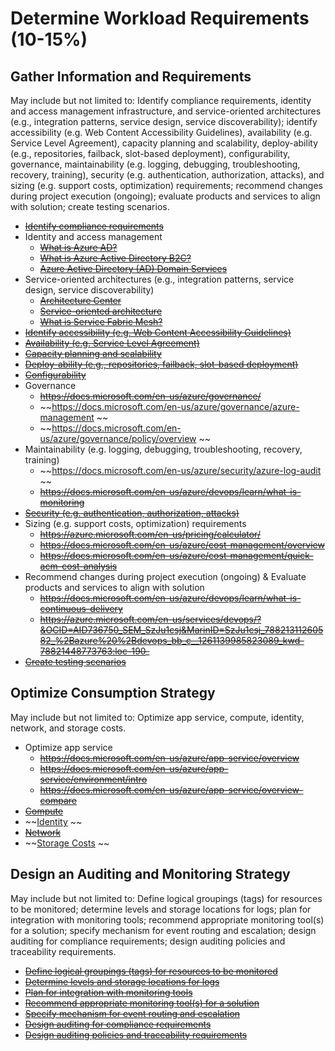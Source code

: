 # Determine Workload Requirements (10-15%)

## Gather Information and Requirements 
May include but not limited to: Identify compliance requirements, identity and access management infrastructure, and service-oriented architectures (e.g., integration patterns, service design, service discoverability); identify accessibility (e.g. Web Content Accessibility Guidelines), availability (e.g. Service Level Agreement), capacity planning and scalability, deploy-ability (e.g., repositories, failback, slot-based deployment), configurability, governance, maintainability (e.g. logging, debugging, troubleshooting, recovery, training), security (e.g. authentication, authorization, attacks), and sizing (e.g. support costs, optimization) requirements; recommend changes during project execution (ongoing); evaluate products and services to align with solution; create testing scenarios.

* ~~[Identify compliance requirements](https://docs.microsoft.com/en-us/azure/architecture/cloud-adoption/ready/azure-readiness-guide/govern-org-compliance?tabs=AzurePolicy)~~
* Identity and access management
    * ~~[What is Azure AD?](https://docs.microsoft.com/en-us/azure/active-directory/fundamentals/active-directory-whatis)~~
    * ~~[What is Azure Active Directory B2C?](https://docs.microsoft.com/en-us/azure/active-directory-b2c/active-directory-b2c-overview)~~
    * ~~[Azure Active Directory (AD) Domain Services](https://docs.microsoft.com/en-us/azure/active-directory-domain-services/active-directory-ds-overview)~~
* Service-oriented architectures (e.g., integration patterns, service design, service discoverability)
    * ~~[Architecture Center](https://docs.microsoft.com/en-us/azure/architecture)~~
    * ~~[Service-oriented architecture](https://docs.microsoft.com/en-us/dotnet/standard/microservices-architecture/architect-microservice-container-applications/service-oriented-architecture)~~
    * ~~[What is Service Fabric Mesh?](https://docs.microsoft.com/en-us/azure/service-fabric-mesh/service-fabric-mesh-overview)~~
* ~~[Identify accessibility (e.g. Web Content Accessibility Guidelines)](https://www.essentialaccessibility.com/blog/web-content-accessibility-guidelines-wcag/)~~	
* ~~[Availability (e.g. Service Level Agreement)	](https://azure.microsoft.com/en-us/support/legal/sla/summary/)~~
* ~~[Capacity planning and scalability](https://azure.microsoft.com/en-us/pricing/details/devops/azure-devops-services/)~~
* ~~[Deploy-ability (e.g., repositories, failback, slot-based deployment)	](https://docs.microsoft.com/en-us/azure/app-service/deploy-staging-slots)~~
* ~~[Configurability](https://docs.microsoft.com/en-us/azure/automation/automation-intro)~~
* Governance
    * ~~https://docs.microsoft.com/en-us/azure/governance/~~
    * ~~https://docs.microsoft.com/en-us/azure/governance/azure-management ~~
    * ~~https://docs.microsoft.com/en-us/azure/governance/policy/overview ~~
* Maintainability (e.g. logging, debugging, troubleshooting, recovery, training)
    * ~~https://docs.microsoft.com/en-us/azure/security/azure-log-audit ~~
    * ~~https://docs.microsoft.com/en-us/azure/devops/learn/what-is-monitoring~~
* ~~[Security (e.g. authentication, authorization, attacks)](https://docs.microsoft.com/en-us/azure/security-center/security-center-intro)~~
* Sizing (e.g. support costs, optimization) requirements	
    * ~~https://azure.microsoft.com/en-us/pricing/calculator/~~
    * ~~https://docs.microsoft.com/en-us/azure/cost-management/overview~~
    * ~~https://docs.microsoft.com/en-us/azure/cost-management/quick-acm-cost-analysis~~ 
* Recommend changes during project execution (ongoing) & Evaluate products and services to align with solution	
    * ~~https://docs.microsoft.com/en-us/azure/devops/learn/what-is-continuous-delivery~~
    * ~~https://azure.microsoft.com/en-us/services/devops/?&OCID=AID736750_SEM_SzJu1csj&MarinID=SzJu1csj_78821311260582_%2Bazure%20%2Bdevops_bb_c__1261139985823089_kwd-78821448773763:loc-190_~~
* ~~[Create testing scenarios](https://azure.microsoft.com/en-us/solutions/dev-test/%23references)~~

## Optimize Consumption Strategy 
May include but not limited to: Optimize app service, compute, identity, network, and storage costs.

* Optimize app service
    * ~~https://docs.microsoft.com/en-us/azure/app-service/overview~~
    * ~~https://docs.microsoft.com/en-us/azure/app-service/environment/intro~~
    * ~~https://docs.microsoft.com/en-us/azure/app-service/overview-compare~~
* ~~[Compute](https://docs.microsoft.com/en-us/azure/app-service/app-service-best-practices?toc=%2fazure%2fapp-service%2fenvironment%2ftoc.json)~~
* ~~[Identity](https://docs.microsoft.com/en-us/azure/active-directory/develop/)	~~
* ~~[Network](https://docs.microsoft.com/en-us/azure/app-service/environment/network-info)~~
* ~~[Storage Costs](https://azure.microsoft.com/en-us/pricing/details/storage/blobs/)	~~

## Design an Auditing and Monitoring Strategy 
May include but not limited to: Define logical groupings (tags) for resources to be monitored; determine levels and storage locations for logs; plan for integration with monitoring tools; recommend appropriate monitoring tool(s) for a solution; specify mechanism for event routing and escalation; design auditing for compliance requirements; design auditing policies and traceability requirements. 

* ~~[Define logical groupings (tags) for resources to be monitored](https://docs.microsoft.com/en-us/azure/azure-resource-manager/resource-group-using-tags)~~
* ~~[Determine levels and storage locations for logs](https://docs.microsoft.com/en-us/rest/api/storageservices/enabling-storage-logging-and-accessing-log-data)~~
* ~~[Plan for integration with monitoring tools](https://azure.microsoft.com/en-us/blog/use-azure-monitor-to-integrate-with-siem-tools/)~~
* ~~[Recommend appropriate monitoring tool(s) for a solution](https://docs.microsoft.com/en-us/azure/azure-monitor/overview)~~
* ~~[Specify mechanism for event routing and escalation](https://docs.microsoft.com/en-us/azure/event-grid/overview)~~
* ~~[Design auditing for compliance requirements](https://docs.microsoft.com/en-us/azure/devops/organizations/security/?view=azure-devops)~~
* ~~[Design auditing policies and traceability requirements](https://azure.microsoft.com/en-us/services/devops/pipelines/)~~
